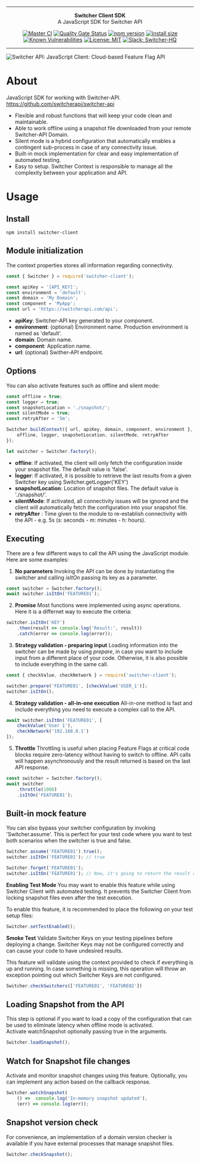 ***

<div align="center">
<b>Switcher Client SDK</b><br>
A JavaScript SDK for Switcher API
</div>

<div align="center">

[![Master CI](https://github.com/switcherapi/switcher-client-master/actions/workflows/master.yml/badge.svg)](https://github.com/switcherapi/switcher-client-master/actions/workflows/master.yml)
[![Quality Gate Status](https://sonarcloud.io/api/project_badges/measure?project=switcherapi_switcher-client-master&metric=alert_status)](https://sonarcloud.io/dashboard?id=switcherapi_switcher-client-master)
[![npm version](https://badge.fury.io/js/switcher-client.svg)](https://badge.fury.io/js/switcher-client)
[![install size](https://packagephobia.com/badge?p=switcher-client)](https://packagephobia.com/result?p=switcher-client)
[![Known Vulnerabilities](https://snyk.io/test/github/switcherapi/switcher-client-master/badge.svg?targetFile=package.json)](https://snyk.io/test/github/switcherapi/switcher-client-master?targetFile=package.json)
[![License: MIT](https://img.shields.io/badge/License-MIT-yellow.svg)](https://opensource.org/licenses/MIT)
[![Slack: Switcher-HQ](https://img.shields.io/badge/slack-@switcher/hq-blue.svg?logo=slack)](https://switcher-hq.slack.com/)

</div>

***

![Switcher API: JavaScript Client: Cloud-based Feature Flag API](https://github.com/switcherapi/switcherapi-assets/blob/master/logo/switcherapi_js_client.png)

# About  
JavaScript SDK for working with Switcher-API.
https://github.com/switcherapi/switcher-api

- Flexible and robust functions that will keep your code clean and maintainable.
- Able to work offline using a snapshot file downloaded from your remote Switcher-API Domain.
- Silent mode is a hybrid configuration that automatically enables a contingent sub-process in case of any connectivity issue.
- Built-in mock implementation for clear and easy implementation of automated testing.
- Easy to setup. Switcher Context is responsible to manage all the complexity between your application and API.

# Usage

## Install  
`npm install switcher-client`

## Module initialization
The context properties stores all information regarding connectivity.

```js
const { Switcher } = require('switcher-client');

const apiKey = '[API_KEY]';
const environment = 'default';
const domain = 'My Domain';
const component = 'MyApp';
const url = 'https://switcherapi.com/api';
```

- **apiKey**: Switcher-API key generated to your component.
- **environment**: (optional) Environment name. Production environment is named as 'default'.
- **domain**: Domain name.
- **component**: Application name.
- **url**: (optional) Swither-API endpoint.

## Options
You can also activate features such as offline and silent mode:

```js
const offline = true;
const logger = true;
const snapshotLocation = './snapshot/';
const silentMode = true;
const retryAfter = '5m';

Switcher.buildContext({ url, apiKey, domain, component, environment }, {
    offline, logger, snapshotLocation, silentMode, retryAfter
});

let switcher = Switcher.factory();
```

- **offline**: If activated, the client will only fetch the configuration inside your snapshot file. The default value is 'false'.
- **logger**: If activated, it is possible to retrieve the last results from a given Switcher key using Switcher.getLogger('KEY')
- **snapshotLocation**: Location of snapshot files. The default value is './snapshot/'.
- **silentMode**: If activated, all connectivity issues will be ignored and the client will automatically fetch the configuration into your snapshot file.
- **retryAfter** : Time given to the module to re-establish connectivity with the API - e.g. 5s (s: seconds - m: minutes - h: hours).

## Executing
There are a few different ways to call the API using the JavaScript module.
Here are some examples:

1. **No parameters**
Invoking the API can be done by instantiating the switcher and calling *isItOn* passing its key as a parameter.

```js
const switcher = Switcher.factory();
await switcher.isItOn('FEATURE01');
```

2. **Promise**
Most functions were implemented using async operations. Here it is a differnet way to execute the criteria:

```js
switcher.isItOn('KEY')
    .then(result => console.log('Result:', result))
    .catch(error => console.log(error));
```

3. **Strategy validation - preparing input**
Loading information into the switcher can be made by using *prepare*, in case you want to include input from a different place of your code. Otherwise, it is also possible to include everything in the same call.

```js
const { checkValue, checkNetwork } = require('switcher-client');

switcher.prepare('FEATURE01', [checkValue('USER_1')];
switcher.isItOn();
```

4. **Strategy validation - all-in-one execution**
All-in-one method is fast and include everything you need to execute a complex call to the API.

```js
await switcher.isItOn('FEATURE01', [
    checkValue('User 1'),
    checkNetwork('192.168.0.1')
]);
```

5. **Throttle**
Throttling is useful when placing Feature Flags at critical code blocks require zero-latency without having to switch to offline.
API calls will happen asynchronously and the result returned is based on the last API response.

```js
const switcher = Switcher.factory();
await switcher
    .throttle(1000)
    .isItOn('FEATURE01');
```

## Built-in mock feature
You can also bypass your switcher configuration by invoking 'Switcher.assume'. This is perfect for your test code where you want to test both scenarios when the switcher is true and false.

```js
Switcher.assume('FEATURE01').true();
switcher.isItOn('FEATURE01'); // true

Switcher.forget('FEATURE01');
switcher.isItOn('FEATURE01'); // Now, it's going to return the result retrieved from the API or the Snaopshot file
```

**Enabling Test Mode**
You may want to enable this feature while using Switcher Client with automated testing.
It prevents the Switcher Client from locking snapshot files even after the test execution.

To enable this feature, it is recommended to place the following on your test setup files:
```js
Switcher.setTestEnabled();
```

**Smoke Test**
Validate Switcher Keys on your testing pipelines before deploying a change.
Switcher Keys may not be configured correctly and can cause your code to have undesired results.

This feature will validate using the context provided to check if everything is up and running.
In case something is missing, this operation will throw an exception pointing out which Switcher Keys are not configured.
```js
Switcher.checkSwitchers(['FEATURE01', 'FEATURE02'])
```

## Loading Snapshot from the API
This step is optional if you want to load a copy of the configuration that can be used to eliminate latency when offline mode is activated.<br>
Activate watchSnapshot optionally passing true in the arguments.

```js
Switcher.loadSnapshot();
```

## Watch for Snapshot file changes
Activate and monitor snapshot changes using this feature. Optionally, you can implement any action based on the callback response.

```js
Switcher.watchSnapshot(
    () =>  console.log('In-memory snapshot updated'), 
    (err) => console.log(err));
```

## Snapshot version check
For convenience, an implementation of a domain version checker is available if you have external processes that manage snapshot files.

```js
Switcher.checkSnapshot();
```